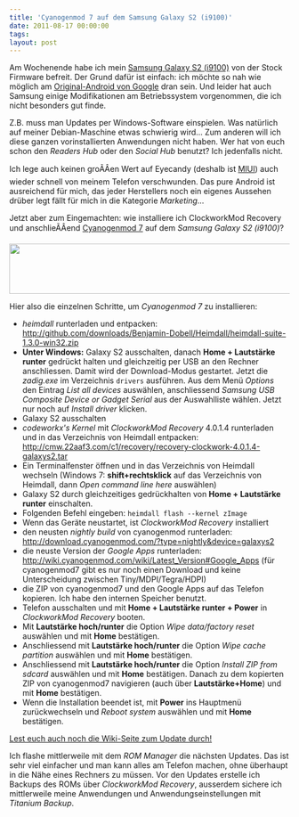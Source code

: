 ```yaml
---
title: 'Cyanogenmod 7 auf dem Samsung Galaxy S2 (i9100)'
date: 2011-08-17 00:00:00 
tags: 
layout: post
---
```

<p>Am Wochenende habe ich mein <a href="http://www.samsung.de/de/Privatkunden/Mobil/Mobiltelefone/MultimediaInfotainment/samsunggalaxysii/GT-I9100LKADBT/detail.aspx">Samsung Galaxy S2 (i9100)</a> von der Stock Firmware befreit. Der Grund dafür ist einfach: ich möchte so nah wie möglich am <a href="https://source.android.com/">Original-Android von Google</a> dran sein. Und leider hat auch Samsung einige Modifikationen am Betriebssystem vorgenommen, die ich nicht besonders gut finde.</p>

<script type="text/javascript"><!--
google_ad_client = "ca-pub-1325997557962631";
/* kopis.de smartphone */
google_ad_slot = "6027243291";
google_ad_width = 468;
google_ad_height = 60;
//-->
</script>
<script type="text/javascript"
src="http://pagead2.googlesyndication.com/pagead/show_ads.js">
</script>

<p>Z.B. muss man Updates per Windows-Software einspielen. Was natürlich auf meiner Debian-Maschine etwas schwierig wird... Zum anderen will ich diese ganzen vorinstallierten Anwendungen nicht haben. Wer hat von euch schon den <em>Readers Hub</em> oder den <em>Social Hub</em> benutzt? Ich jedenfalls nicht.</p>

<p>Ich lege auch keinen groÃÂen Wert auf Eyecandy (deshalb ist <a href="http://miuiandroid.com/">MIUI</a>) auch wieder schnell von meinem Telefon verschwunden. Das pure Android ist ausreichend für mich, das jeder Herstellers noch ein eigenes Aussehen drüber legt fällt für mich in die Kategorie <em>Marketing</em>...</p>

<p>Jetzt aber zum Eingemachten: wie installiere ich ClockworkMod Recovery und anschlieÃÂend <a href="http://www.cyanogenmod.com/">Cyanogenmod 7</a> auf dem <em>Samsung Galaxy S2 (i9100)</em>?</p>

<p><a href="http://www1.belboon.de/adtracking/02133208997901d6a80004b9.html" target="_blank"><img src="http://www1.belboon.de/adtracking/02133208997901d6a80004b9.img" border="0" width="728" height="90" alt="" /></a></p>

<p>Hier also die einzelnen Schritte, um <em>Cyanogenmod 7</em> zu installieren:

<ul>
<li><em>heimdall</em> runterladen und entpacken: <a href="http://github.com/downloads/Benjamin-Dobell/Heimdall/heimdall-suite-1.3.0-win32.zip">http://github.com/downloads/Benjamin-Dobell/Heimdall/heimdall-suite-1.3.0-win32.zip</a></li>
<li><strong>Unter Windows:</strong> Galaxy S2 ausschalten, danach <strong>Home + Lautstärke runter</strong> gedrückt halten und gleichzeitig per USB an den Rechner anschliessen. Damit wird der Download-Modus gestartet. Jetzt die <em>zadig.exe</em> im Verzeichnis <code>drivers</code> ausführen. Aus dem Menü <em>Options</em> den Eintrag <em>List all devices</em> auswählen, anschliessend <em>Samsung USB Composite Device or Gadget Serial</em> aus der Auswahlliste wählen. Jetzt nur noch auf <em>Install driver</em> klicken.</li>
<li>Galaxy S2 ausschalten</li>
<li><em>codeworkx's Kernel</em> mit <em>ClockworkMod Recovery</em> 4.0.1.4 runterladen und in das Verzeichnis von Heimdall entpacken: <a href="http://cmw.22aaf3.com/c1/recovery/recovery-clockwork-4.0.1.4-galaxys2.tar">http://cmw.22aaf3.com/c1/recovery/recovery-clockwork-4.0.1.4-galaxys2.tar</a></li>
<li>Ein Terminalfenster öffnen und in das Verzeichnis von Heimdall wechseln (Windows 7: <strong>shift+rechtsklick</strong> auf das Verzeichnis von Heimdall, dann <em>Open command line here</em> auswählen)</li>
<li>Galaxy S2 durch gleichzeitiges gedrückhalten von <strong>Home + Lautstärke runter</strong> einschalten.</li>
<li>Folgenden Befehl eingeben: <code>heimdall flash --kernel zImage</code></li>
<li>Wenn das Geräte neustartet, ist <em>ClockworkMod Recovery</em> installiert</li>
<li>den neusten <em>nightly build</em> von cyanogenmod runterladen: <a href="http://download.cyanogenmod.com/?type=nightly&device=galaxys2http://download.cyanogenmod.com/?type=nightly&device=galaxys2">http://download.cyanogenmod.com/?type=nightly&device=galaxys2</a></li>
<li>die neuste Version der <em>Google Apps</em> runterladen: <a href="http://wiki.cyanogenmod.com/wiki/Latest_Version#Google_Apps">http://wiki.cyanogenmod.com/wiki/Latest_Version#Google_Apps</a> (für cyanogenmod7 gibt es nur noch einen Download und keine Unterscheidung zwischen Tiny/MDPI/Tegra/HDPI)</li>
<li>die ZIP von cyanogenmod7 und den Google Apps auf das Telefon kopieren. Ich habe den internen Speicher benutzt.</li>
<li>Telefon ausschalten und mit <strong>Home + Lautstärke runter + Power</strong> in <em>ClockworkMod Recovery</em> booten.</li>
<li>Mit <strong>Lautstärke hoch/runter</strong> die Option <em>Wipe data/factory reset</em> auswählen und mit <strong>Home</strong> bestätigen.</li>
<li>Anschliessend mit <strong>Lautstärke hoch/runter</strong> die Option <em>Wipe cache partition</em> auswählen und mit <strong>Home</strong> bestätigen.</li>
<li>Anschliessend mit <strong>Lautstärke hoch/runter</strong> die Option <em>Install ZIP from sdcard</em> auswählen und mit <strong>Home</strong> bestätigen. Danach zu dem kopierten ZIP von cyanogenmod7 navigieren (auch über <strong>Lautstärke+Home</strong>) und mit <strong>Home</strong> bestätigen.</li>
<li>Wenn die Installation beendet ist, mit <strong>Power</strong> ins Hauptmenü zurückwechseln und <em>Reboot system</em> auswählen und mit <strong>Home</strong> bestätigen.</li>
</ul>
</p>

<p><a href="http://wiki.cyanogenmod.com/wiki/Samsung_Galaxy_S_II:_Full_Update_Guide">Lest euch auch noch die Wiki-Seite zum Update durch!</a></p>

<p>Ich flashe mittlerweile mit dem <em>ROM Manager</em> die nächsten Updates. Das ist sehr viel einfacher und man kann alles am Telefon machen, ohne überhaupt in die Nähe eines Rechners zu müssen. Vor den Updates erstelle ich Backups des ROMs über <em>ClockworkMod Recovery</em>, ausserdem sichere ich mittlerweile meine Anwendungen und Anwendungseinstellungen mit <em>Titanium Backup</em>.</p>
